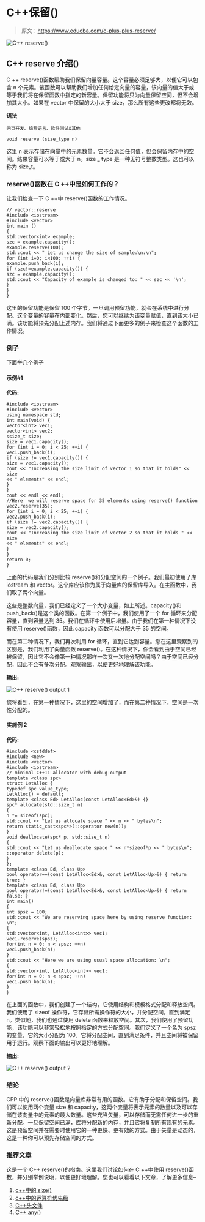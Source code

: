 # C++保留()

> 原文：<https://www.educba.com/c-plus-plus-reserve/>

![C++ reserve()](img/c05264d2fa4cb126181784876df9df14.png)



## C++ reserve 介绍()

C ++ reserve()函数帮助我们保留向量容量。这个容量必须足够大，以便它可以包含 n 个元素。该函数可以帮助我们增加任何给定向量的容量，该向量的值大于或等于我们将在保留函数中指定的新容量。保留功能将只为向量保留空间，但不会增加其大小。如果在 vector 中保留的大小大于 size，那么所有这些更改都将无效。

**语法**

<small>网页开发、编程语言、软件测试&其他</small>

```
void reserve (size_type n)
```

这里 n 表示存储在向量中的元素数量。它不会返回任何值，但会保留内存中的空间。结果容量可以等于或大于 n。size _ type 是一种无符号整数类型。这也可以称为 size_t。

### reserve()函数在 C ++中是如何工作的？

让我们检查一下 C ++中 reserve()函数的工作情况。

```
// vector::reserve
#include <iostream>
#include <vector>
int main ()
{
std::vector<int> example;
szc = example.capacity();
example.reserve(100);
std::cout << " Let us change the size of sample:\n:\n";
for (int i=0; i<100; ++i) {
example.push_back(i);
if (szc!=example.capacity()) {
szc = example.capacity();
std::cout << "Capacity of example is changed to: " << szc << '\n';
}
}
}
```

这里的保留功能是保留 100 个字节。一旦调用预留功能，就会在系统中进行分配。这个变量的容量在内部变化。然后，您可以继续为该变量赋值，直到该大小已满。该功能将预先分配上述内存。我们将通过下面更多的例子来检查这个函数的工作情况。

### 例子

下面举几个例子

#### 示例#1

**代码:**

```
#include <iostream>
#include <vector>
using namespace std;
int main(void) {
vector<int> vec1;
vector<int> vec2;
ssize_t size;
size = vec1.capacity();
for (int i = 0; i < 25; ++i) {
vec1.push_back(i);
if (size != vec1.capacity()) {
size = vec1.capacity();
cout << "Increasing the size limit of vector 1 so that it holds" << size
<< " elements" << endl;
}
}
cout << endl << endl;
//Here  we will reserve space for 35 elements using reserve() function
vec2.reserve(35);
for (int i = 0; i < 25; ++i) {
vec2.push_back(i);
if (size != vec2.capacity()) {
size = vec2.capacity();
cout << "Increasing the size limit of vector 2 so that it holds " << size
<< " elements" << endl;
}
}
return 0;
}
```

上面的代码是我们分别比较 reserve()和分配空间的一个例子。我们最初使用了库 iostream 和 vector。这个库应该作为属于向量库的保留库导入。在主函数中，我们取了两个向量。

这些是整数向量，我们已经定义了一个大小变量，如上所述。capacity()和 push_back()是这个类的函数。在第一个例子中，我们使用了一个 for 循环来分配容量，直到容量达到 35。我们在循环中使用后增量。由于我们在第一种情况下没有使用 reserve()函数，因此 capacity 函数可以分配大于 35 的空间。

而在第二种情况下，我们再次利用 for 循环，直到它达到容量。您在这里观察到的区别是，我们利用了向量函数 reserve()。在这种情况下，你会看到由于空间已经被保留，因此它不会像第一种情况那样一次又一次地分配空间吗？由于空间已经分配，因此不会有多次分配。观察输出，以便更好地理解该功能。

**输出:**

![C++ reserve() output 1](img/4d5ea532cf862ba1631e77237ca0a60b.png)



您将看到，在第一种情况下，这里的空间增加了，而在第二种情况下，空间是一次性分配的。

#### 实施例 2

**代码:**

```
#include <cstddef>
#include <new>
#include <vector>
#include <iostream>
// minimal C++11 allocator with debug output
template <class spc>
struct LetAlloc {
typedef spc value_type;
LetAlloc() = default;
template <class Ed> LetAlloc(const LetAlloc<Ed>&) {}
spc* allocate(std::size_t n)
{
n *= sizeof(spc);
std::cout << "Let us allocate space " << n << " bytes\n";
return static_cast<spc*>(::operator new(n));
}
void deallocate(spc* p, std::size_t n)
{
std::cout << "Let us deallocate space " << n*sizeof*p << " bytes\n";
::operator delete(p);
}
};
template <class Ed, class Up>
bool operator==(const LetAlloc<Ed>&, const LetAlloc<Up>&) { return true; }
template <class Ed, class Up>
bool operator!=(const LetAlloc<Ed>&, const LetAlloc<Up>&) { return false; }
int main()
{
int spsz = 100;
std::cout << "We are reserving space here by using reserve function: \n";
{
std::vector<int, LetAlloc<int>> vec1;
vec1.reserve(spsz);
for(int n = 0; n < spsz; ++n)
vec1.push_back(n);
}
std::cout << "Here we are using usual space allocation: \n";
{
std::vector<int, LetAlloc<int>> vec1;
for(int n = 0; n < spsz; ++n)
vec1.push_back(n);
}
}
```

在上面的函数中，我们创建了一个结构，它使用结构和模板格式分配和释放空间。我们使用了 sizeof 操作符，它存储所需操作符的大小，并分配空间，直到满足 n。类似地，我们也通过使用 delete 函数来释放空间。其次，我们使用了预留功能，该功能可以非常轻松地按照指定的方式分配空间。我们定义了一个名为 spsz 的变量，它的大小分配为 100。它将分配空间，直到满足条件，并且空间将被保留用于运行。观察下面的输出可以更好地理解。

**输出:**

![C++ reserve() output 2](img/be6fb837685fd30940cb6e5220430f28.png)



### 结论

CPP 中的 reserve()函数是向量库非常有用的函数。它有助于分配和保留空间。我们可以使用两个变量 size 和 capacity，这两个变量将表示元素的数量以及可以存储在该向量中的元素的最大数量。这些充当矢量，可以存储而无需任何进一步的重新分配。一旦保留空间已满，库将分配新的内存，并且它将复制所有现有的元素。这是预留空间并在需要时使用它的一种更快、更有效的方式。由于矢量是动态的，这是一种你可以预先存储空间的方式。

### 推荐文章

这是一个 C++ reserve()的指南。这里我们讨论如何在 C ++中使用 reserve()函数，并分别举例说明，以便更好地理解。您也可以看看以下文章，了解更多信息–

1.  [c++中的 size()](https://www.educba.com/size-in-c-plus-plus/)
2.  [c++中的运算符优先级](https://www.educba.com/operator-precedence-in-c-plus-plus/)
3.  [C++头文件](https://www.educba.com/c-plus-plus-header-files/)
4.  [C++ any()](https://www.educba.com/c-plus-plus-any/)





